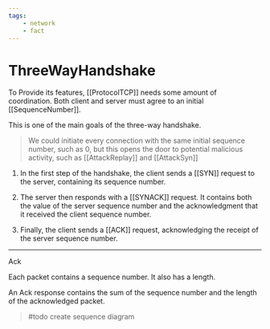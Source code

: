 ```yaml
---
tags:
    - network
    - fact
---
```

# ThreeWayHandshake

To Provide its features, [[ProtocolTCP]] needs some amount of coordination. Both client and server must agree to an initial [[SequenceNumber]].

This is one of the main goals of the three-way handshake.

> We could initiate every connection with the same initial sequence number, such as 0, but this opens the door to potential malicious activity, such as [[AttackReplay]] and [[AttackSyn]]

1. In the first step of the handshake, the client sends a [[SYN]] request to the server, containing its sequence number.

2. The server then responds with a [[SYNACK]] request. It contains both the value of the server sequence number and the acknowledgment that it received the client sequence number.

3. Finally, the client sends a [[ACK]] request, acknowledging the receipt of the server sequence number.

___

Ack

Each packet contains a sequence number.
It also has a length.

An Ack response contains the sum of the sequence number and the length of the acknowledged packet.

> #todo create sequence diagram
